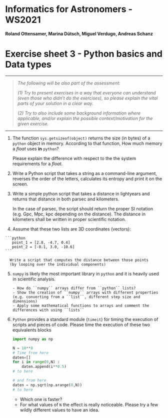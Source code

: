 # Informatics for Astronomers - WS2021

**Roland Ottensamer, Marina Dütsch, Miguel Verdugo, Andreas Schanz**

# Exercise sheet 3 - Python basics and Data types

---

>  _The following will be also part of the assessment:_
>
>  _(1) Try to present exercises in a way that everyone can understand (even those who didn’t do the exercises), so please explain the vital parts of
> your solution in a clear way._
>
>  _(2) Try to also include some background information where applicable, and/or
> explain the possible context/motivation for the given exercise._

---

1. The function ``sys.getsizeof(object)`` returns the size (in bytes) of a ``python`` object in memory.
   According to that function, How much memory a _float_ uses **in** ``python``?

    Please explain the difference with respect to the the system requirements for a _float_.

2. Write a Python script that takes a string as a command-line argument, reverses the order of the letters,
   calculates its entropy and print it on the screen.

3. Write a simple python script that takes a distance in lightyears and returns
   that distance in both parsec and kilometers.

     In the case of parsec, the script
   should return the proper SI notation (e.g. Gpc, Mpc, kpc depending on the distance).
   The distance in kilometers shall be written in proper scientific notation.

4.   Assume that these two lists are 3D coordinates (vectors):

    ```python
       point_1 = [2.8, -4.7, 0.4]
       point_2 = [-8.1, 3.0, -10.6]
    ```

      Write a script that computes the distance between those points
      (by looping over the individual components)

5. ``numpy`` is likely the most important library in ``python`` and it is heavily used in
     scientific analysis.

       - How do ``numpy`` arrays differ from ``python`` lists?
       - Show the creation of ``numpy`` arrays with different properties (e.g. converting from a ``list``, different step size and dimensions)
       - Apply some mathematical functions to arrays and comment the differences with using ``lists``

6.  ``Python`` provides a standard module (``timeit``)  for timing the execution of scripts and
    pieces of code. Please time the execution of these two equivalents blocks

    ````python
    import numpy as np

    N = 10**8
    # Time from here
    daten=[]
    for i in range(0,N) :
        daten.append(i**0.5)
    # to here

    # and from here
    daten = np.sqrt(np.arange(0,N))
    # to here
    ````
    - Which one is faster?
    - For what values of ``N`` the effect is really noticeable. Please try a few wildly different
    values to have an idea.
